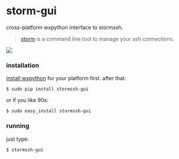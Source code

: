 storm-gui
=========

cross-platform wxpython interface to stormssh.

> <a href="http://github.com/emre/storm">storm</a> is a command line tool to manage your ssh connections.



<img src="http://i.imgur.com/ROSsCRo.png">

### installation ###

<a href="http://www.wxpython.org/download.php#stable">install wxpython</a> for your platform first. after that:

```
$ sudo pip install stormssh-gui
```
or if you like 90s:

```
$ sudo easy_install stormssh-gui
```


### running ###

just type:

```
$ stormssh-gui
```
